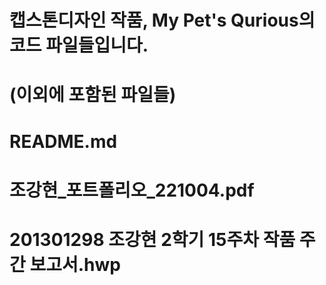 # 캡스톤디자인 작품, My Pet's Qurious의 코드 파일들입니다.


# (이외에 포함된 파일들)

# README.md
# 조강현_포트폴리오_221004.pdf
# 201301298 조강현 2학기 15주차 작품 주간 보고서.hwp
